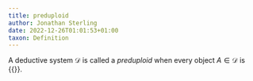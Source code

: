 ```yaml
---
title: preduploid
author: Jonathan Sterling
date: 2022-12-26T01:01:53+01:00
taxon: Definition
---
```


A deductive system $\mathcal{D}$ is called a *preduploid* when every object
$A\in\mathcal{D}$ is {{<cref dpl-000A polarized>}}.
